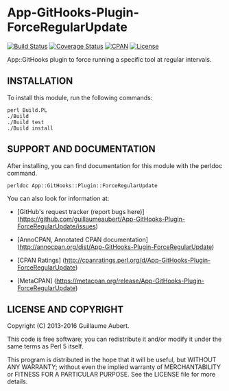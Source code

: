 App-GitHooks-Plugin-ForceRegularUpdate
======================================

[![Build Status](https://travis-ci.org/guillaumeaubert/App-GitHooks-Plugin-ForceRegularUpdate.svg?branch=master)](https://travis-ci.org/guillaumeaubert/App-GitHooks-Plugin-ForceRegularUpdate)
[![Coverage Status](https://coveralls.io/repos/guillaumeaubert/App-GitHooks-Plugin-ForceRegularUpdate/badge.svg?branch=master)](https://coveralls.io/r/guillaumeaubert/App-GitHooks-Plugin-ForceRegularUpdate?branch=master)
[![CPAN](https://img.shields.io/cpan/v/App-GitHooks-Plugin-ForceRegularUpdate.svg)](https://metacpan.org/release/App-GitHooks-Plugin-ForceRegularUpdate)
[![License](https://img.shields.io/badge/license-Perl%205-blue.svg)](http://dev.perl.org/licenses/)

App::GitHooks plugin to force running a specific tool at regular intervals.


INSTALLATION
------------

To install this module, run the following commands:

	perl Build.PL
	./Build
	./Build test
	./Build install


SUPPORT AND DOCUMENTATION
-------------------------

After installing, you can find documentation for this module with the
perldoc command.

	perldoc App::GitHooks::Plugin::ForceRegularUpdate


You can also look for information at:

 * [GitHub's request tracker (report bugs here)]
   (https://github.com/guillaumeaubert/App-GitHooks-Plugin-ForceRegularUpdate/issues)

 * [AnnoCPAN, Annotated CPAN documentation]
   (http://annocpan.org/dist/App-GitHooks-Plugin-ForceRegularUpdate)

 * [CPAN Ratings]
   (http://cpanratings.perl.org/d/App-GitHooks-Plugin-ForceRegularUpdate)

 * [MetaCPAN]
   (https://metacpan.org/release/App-GitHooks-Plugin-ForceRegularUpdate)


LICENSE AND COPYRIGHT
---------------------

Copyright (C) 2013-2016 Guillaume Aubert.

This code is free software; you can redistribute it and/or modify it under the
same terms as Perl 5 itself.

This program is distributed in the hope that it will be useful, but WITHOUT ANY
WARRANTY; without even the implied warranty of MERCHANTABILITY or FITNESS FOR A
PARTICULAR PURPOSE. See the LICENSE file for more details.
